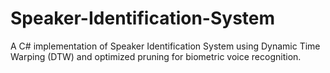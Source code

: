 # Speaker-Identification-System
A C# implementation of Speaker Identification System using Dynamic Time Warping (DTW) and optimized pruning for biometric voice recognition.
